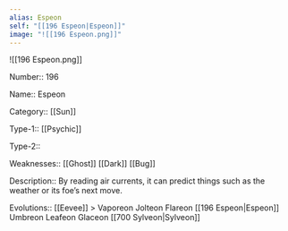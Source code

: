 ```yaml
---
alias: Espeon
self: "[[196 Espeon|Espeon]]"
image: "![[196 Espeon.png]]"
---
```


![[196 Espeon.png]]

Number:: 196

Name:: Espeon

Category:: [[Sun]]

Type-1:: [[Psychic]]

Type-2:: 

Weaknesses:: [[Ghost]] [[Dark]] [[Bug]]

Description:: By reading air currents, it can predict things such as the weather or its foe’s next move.

Evolutions:: [[Eevee]] > Vaporeon Jolteon Flareon [[196 Espeon|Espeon]] Umbreon Leafeon Glaceon [[700 Sylveon|Sylveon]]
